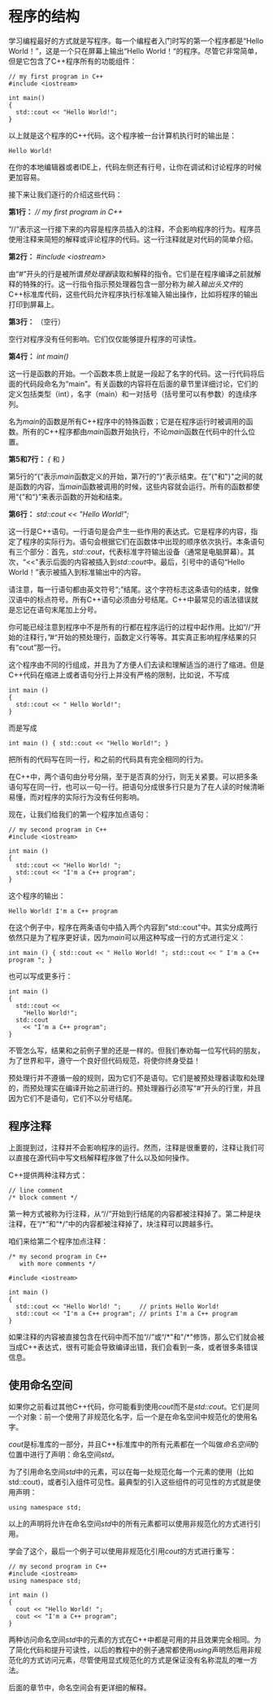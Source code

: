 # 程序的结构
  
  学习编程最好的方式就是写程序。每一个编程者入门时写的第一个程序都是“Hello World！”，这是一个只在屏幕上输出“Hello World！“的程序。尽管它非常简单，但是它包含了C++程序所有的功能组件：

```
// my first program in C++
#include <iostream>

int main()
{
  std::cout << "Hello World!";
}
```


  以上就是这个程序的C++代码。这个程序被一台计算机执行时的输出是：

`Hello World!`

在你的本地编辑器或者IDE上，代码左侧还有行号，让你在调试和讨论程序的时候更加容易。

接下来让我们逐行的介绍这些代码：

**第1行：** *// my first program in C++*

“//”表示这一行接下来的内容是程序员插入的注释，不会影响程序的行为。程序员使用注释来简短的解释或评论程序的代码。这一行注释就是对代码的简单介绍。

**第2行：** *#include \<iostream\>*

由“#”开头的行是被所谓*预处理器*读取和解释的指令。它们是在程序编译之前就解释的特殊的行。这一行指令指示预处理器包含一部分称为*输入输出头文件*的C++标准库代码，这些代码允许程序执行标准输入输出操作，比如将程序的输出打印到屏幕上。

**第3行：** （空行）

空行对程序没有任何影响。它们仅仅能够提升程序的可读性。

**第4行：** *int main()*

这一行是函数的开始。一个函数本质上就是一段起了名字的代码。这一行代码将后面的代码段命名为“main”。有关函数的内容将在后面的章节里详细讨论，它们的定义包括类型（int），名字（main）和一对括号（括号里可以有参数）的连续序列。

名为*main*的函数是所有C++程序中的特殊函数；它是在程序运行时被调用的函数。所有的C++程序都由*main*函数开始执行，不论*main*函数在代码中的什么位置。

**第5和7行：** *{* 和 *}*

第5行的“{“表示*main*函数定义的开始，第7行的“}“表示结束。在”{"和"}"之间的就是函数的内容，当*main*函数被调用的时候，这些内容就会运行。所有的函数都使用“{”和“}”来表示函数的开始和结束。

**第6行：** *std::cout << "Hello World!";*

这一行是C++语句。一行语句是会产生一些作用的表达式。它是程序的内容，指定了程序的实际行为。语句会根据它们在函数体中出现的顺序依次执行。本条语句有三个部分：首先，*std::cout*，代表标准字符输出设备（通常是电脑屏幕）。其次，“<<"表示后面的内容被插入到*std::cout*中。最后，引号中的语句“Hello World！”表示被插入到标准输出中的内容。

请注意，每一行语句都由英文符号“;”结尾。这个字符标志这条语句的结束，就像汉语中的标点符号。所有C++语句必须由分号结尾。C++中最常见的语法错误就是忘记在语句末尾加上分号。


你可能已经注意到程序中不是所有的行都在程序运行的过程中起作用。比如“//“开始的注释行，”#“开始的预处理行，函数定义行等等。其实真正影响程序结果的只有“cout”那一行。

这个程序由不同的行组成，并且为了方便人们去读和理解适当的进行了缩进。但是C++代码在缩进上或者语句分行上并没有严格的限制，比如说，不写成

```
int main ()
{
  std::cout << " Hello World!";
}
```

而是写成

```
int main () { std::cout << "Hello World!"; }
```

把所有的代码写在同一行，和之前的代码具有完全相同的行为。

在C++中，两个语句由分号分隔，至于是否真的分行，则无关紧要。可以把多条语句写在同一行，也可以一句一行。把语句分成很多行只是为了在人读的时候清晰易懂，而对程序的实际行为没有任何影响。

现在，让我们给我们的第一个程序加点语句：

```
// my second program in C++
#include <iostream>

int main ()
{
  std::cout << "Hello World! ";
  std::cout << "I'm a C++ program";
}
```

这个程序的输出：

`Hello World! I'm a C++ program`

在这个例子中，程序在两条语句中插入两个内容到"std::cout"中。其实分成两行依然只是为了程序更好读，因为*main*可以用这种写成一行的方式进行定义：

```
int main () { std::cout << " Hello World! "; std::cout << " I'm a C++ program "; }
```

也可以写成更多行：

```
int main ()
{
  std::cout <<
    "Hello World!";
  std::cout
    << "I'm a C++ program";
}
```

不管怎么写，结果和之前例子里的还是一样的。但我们奉劝每一位写代码的朋友，为了世界和平，遵守一个良好但代码规范，将使你终身受益！

预处理行并不遵循一般的规则，因为它们不是语句。它们是被预处理器读取和处理的，而预处理实在编译开始之前进行的。预处理器行必须写“#”开头的行里，并且因为它们不是语句，它们不以分号结尾。

## 程序注释

上面提到过，注释并不会影响程序的运行。然而，注释是很重要的，注释让我们可以直接在源代码中写文档解释程序做了什么以及如何操作。

C++提供两种注释方式：

```
// line comment
/* block comment */
```

第一种方式被称为行注释，从“//”开始到行结尾的内容都被注释掉了。第二种是块注释，在“/\*”和“\*/”中的内容都被注释掉了，块注释可以跨越多行。

咱们来给第二个程序加点注释：

```
/* my second program in C++
   with more comments */

#include <iostream>

int main ()
{
  std::cout << "Hello World! ";     // prints Hello World!
  std::cout << "I'm a C++ program"; // prints I'm a C++ program
}
```

如果注释的内容被直接包含在代码中而不加“//”或“/\*"和"/\*"修饰，那么它们就会被当成C++表达式，很有可能会导致编译出错，我们会看到一条，或者很多条错误信息。

## 使用命名空间

如果你之前看过其他C++代码，你可能看到使用*cout*而不是*std::cout*。它们是同一个对象：前一个使用了非规范化名字，后一个是在命名空间中规范化的使用名字。

*cout*是标准库的一部分，并且C++标准库中的所有元素都在一个叫做*命名空间*的位置中进行了声明：命名空间*std*。

为了引用命名空间*std*中的元素，可以在每一处规范化每一个元素的使用（比如std::cout)，或者引入组件可见性。最典型的引入这些组件的可见性的方式就是使用声明：

`using namespace std;`

以上的声明将允许在命名空间*std*中的所有元素都可以使用非规范化的方式进行引用。

学会了这个，最后一个例子可以使用非规范化引用*cout*的方式进行重写：

```
// my second program in C++
#include <iostream>
using namespace std;

int main ()
{
  cout << "Hello World! ";
  cout << "I'm a C++ program";
}
```

两种访问命名空间*std*中的元素的方式在C++中都是可用的并且效果完全相同。为了简化代码和提升可读性，以后的教程中的例子通常都使用*using*声明然后用非规范化的方式访问元素，尽管使用显式规范化的方式是保证没有名称混乱的唯一方法。

后面的章节中，命名空间会有更详细的解释。